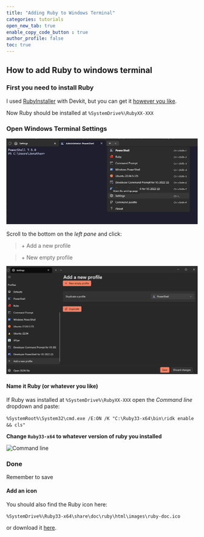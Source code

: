```yaml
---
title: "Adding Ruby to Windows Terminal"
categories: tutorials
open_new_tab: true
enable_copy_code_button : true
author_profile: false
toc: true
---
```

## How to add Ruby to windows terminal

### First you need to install Ruby

I used [RubyInstaller](https://rubyinstaller.org/downloads/) with Devkit, but you can get it [however you like](https://www.ruby-lang.org/en/documentation/installation).

Now Ruby should be installed at ```%SystemDrive%\RubyXX-XXX```

### Open Windows Terminal Settings

![Terminal Settings screenshot](/assets/images/terminalSettings.png)

Scroll to the bottom on the *left pane* and click:

> \+ Add a new profile

> \+ New empty profile

![Terminal Open screenshot](/assets/images/terminalOpen.png)

#### Name it Ruby (or whatever you like)

If Ruby was installed at ```%SystemDrive%\RubyXX-XXX``` open the *Command line* dropdown and paste:

```%SystemRoot%\System32\cmd.exe /E:ON /K "C:\Ruby33-x64\bin\ridk enable && cls"```

**Change ```Ruby33-x64``` to whatever version of ruby you installed**

![Command line](/assets/images/rubyCommandLine.png)

### Done

Remember to save

#### Add an icon

You should also find the Ruby icon here:

```
%SystemDrive%\Ruby33-x64\share\doc\ruby\html\images\ruby-doc.ico
```

or download it [here](https://iconduck.com/icons/102383/file-type-ruby#).
